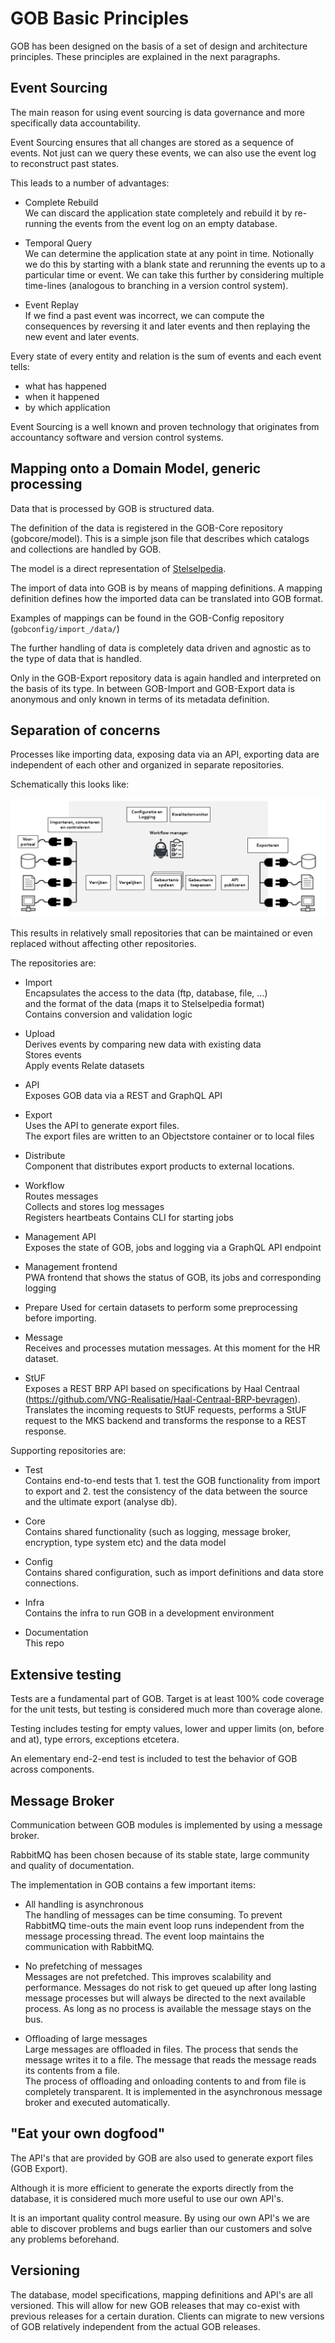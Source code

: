 # GOB Basic Principles

GOB has been designed on the basis of a set of design and architecture principles.
These principles are explained in the next paragraphs.

## Event Sourcing

The main reason for using event sourcing is data governance and more specifically data accountability.

Event Sourcing ensures that all changes are stored as a sequence of events.
Not just can we query these events, we can also use the event log to reconstruct past states.

This leads to a number of advantages:

- Complete Rebuild  
We can discard the application state completely and rebuild it by re-running the events from the event log on an empty database.

- Temporal Query  
We can determine the application state at any point in time.
Notionally we do this by starting with a blank state and rerunning the events up to a particular time or event.
We can take this further by considering multiple time-lines (analogous to branching in a version control system).

- Event Replay  
If we find a past event was incorrect, we can compute the consequences by reversing it and later events
and then replaying the new event and later events.

Every state of every entity and relation is the sum of events and each event tells:
- what has happened
- when it happened
- by which application

Event Sourcing is a well known and proven technology that originates from accountancy software
and version control systems.

## Mapping onto a Domain Model, generic processing

Data that is processed by GOB is structured data.

The definition of the data is registered in the GOB-Core repository (gobcore/model).
This is a simple json file that describes which catalogs and collections are handled by GOB.

The model is a direct representation of [Stelselpedia](https://www.amsterdam.nl/stelselpedia/).

The import of data into GOB is by means of mapping definitions.
A mapping definition defines how the imported data can be translated into GOB format.

Examples of mappings can be found in the GOB-Config repository (`gobconfig/import_/data/`)

The further handling of data is completely data driven and agnostic as to the type of data that is handled.

Only in the GOB-Export repository data is again handled and interpreted on the basis of its type.
In between GOB-Import and GOB-Export data is anonymous and only known in terms of its metadata definition.

## Separation of concerns

Processes like importing data, exposing data via an API, exporting data are independent of each other
and organized in separate repositories.

Schematically this looks like:

![GOB Global Overview](./GOB%20global%20overview.png "GOB Global Overview")

This results in relatively small repositories that can be maintained or even replaced without affecting
other repositories.

The repositories are:
- Import  
Encapsulates the access to the data (ftp, database, file, ...)  
and the format of the data (maps it to Stelselpedia format)  
Contains conversion and validation logic

- Upload  
Derives events by comparing new data with existing data  
Stores events  
Apply events
Relate datasets
 
- API  
Exposes GOB data via a REST and GraphQL API

- Export  
Uses the API to generate export files.  
The export files are written to an Objectstore container or to local files

- Distribute  
Component that distributes export products to external locations.

- Workflow  
Routes messages  
Collects and stores log messages  
Registers heartbeats
Contains CLI for starting jobs

- Management API    
Exposes the state of GOB, jobs and logging via a GraphQL API endpoint

- Management frontend  
PWA frontend that shows the status of GOB, its jobs and corresponding logging

- Prepare
Used for certain datasets to perform some preprocessing before importing.

- Message  
Receives and processes mutation messages. At this moment for the HR dataset.

- StUF  
Exposes a REST BRP API based on specifications by Haal Centraal (https://github.com/VNG-Realisatie/Haal-Centraal-BRP-bevragen). 
Translates the incoming requests to StUF requests, performs a StUF request to the MKS backend
and transforms the response to a REST response.

Supporting repositories are:

- Test  
Contains end-to-end tests that 1. test the GOB functionality from import to export and 2. test the consistency of the
data between the source and the ultimate export (analyse db).

- Core  
Contains shared functionality (such as logging, message broker, encryption, type system etc) and the data model

- Config  
Contains shared configuration, such as import definitions and data store connections.

- Infra  
Contains the infra to run GOB in a development environment

- Documentation  
This repo

## Extensive testing

Tests are a fundamental part of GOB.
Target is at least 100% code coverage for the unit tests, but testing is considered much more than coverage alone.

Testing includes testing for empty values, lower and upper limits (on, before and at), type errors,
exceptions etcetera.

An elementary end-2-end test is included to test the behavior of GOB across components.

## Message Broker

Communication between GOB modules is implemented by using a message broker.

RabbitMQ has been chosen because of its stable state, large community and quality of documentation.

The implementation in GOB contains a few important items:

- All handling is asynchronous  
The handling of messages can be time consuming.
To prevent RabbitMQ time-outs the main event loop runs independent from the message processing thread.
The event loop maintains the communication with RabbitMQ.

- No prefetching of messages  
Messages are not prefetched. This improves scalability and performance.
Messages do not risk to get queued up after long lasting message processes but will always be directed to the next available process.
As long as no process is available the message stays on the bus.

- Offloading of large messages  
Large messages are offloaded in files. The process that sends the message writes it to a file.
The message that reads the message reads its contents from a file.  
The process of offloading and onloading contents to and from file is completely transparent.
It is implemented in the asynchronous message broker and executed automatically.

## "Eat your own dogfood"

The API's that are provided by GOB are also used to generate export files (GOB Export).

Although it is more efficient to generate the exports directly from the database,
it is considered much more useful to use our own API's.

It is an important quality control measure.
By using our own API's we are able to discover problems and bugs earlier than our customers and 
solve any problems beforehand.

## Versioning

The database, model specifications, mapping definitions and API's are all versioned.
This will allow for new GOB releases that may co-exist with previous releases for a certain duration.
Clients can migrate to new versions of GOB relatively independent from the actual GOB releases.
